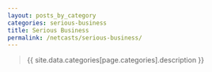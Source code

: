 ```yaml
---
layout: posts_by_category
categories: serious-business
title: Serious Business
permalink: /netcasts/serious-business/
---
```

> {{ site.data.categories[page.categories].description }}
